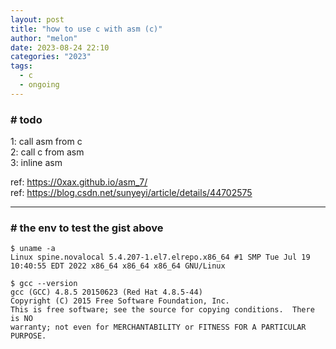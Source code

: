 ```yaml
---
layout: post
title: "how to use c with asm (c)"
author: "melon"
date: 2023-08-24 22:10
categories: "2023"
tags:
  - c
  - ongoing
---
```


### # todo
1: call asm from c  
2: call c from asm  
3: inline asm

ref: https://0xax.github.io/asm_7/  
ref: https://blog.csdn.net/sunyeyi/article/details/44702575

<hr>

### # the env to test the gist above
```text
$ uname -a
Linux spine.novalocal 5.4.207-1.el7.elrepo.x86_64 #1 SMP Tue Jul 19 10:40:55 EDT 2022 x86_64 x86_64 x86_64 GNU/Linux

$ gcc --version
gcc (GCC) 4.8.5 20150623 (Red Hat 4.8.5-44)
Copyright (C) 2015 Free Software Foundation, Inc.
This is free software; see the source for copying conditions.  There is NO
warranty; not even for MERCHANTABILITY or FITNESS FOR A PARTICULAR PURPOSE.
```
